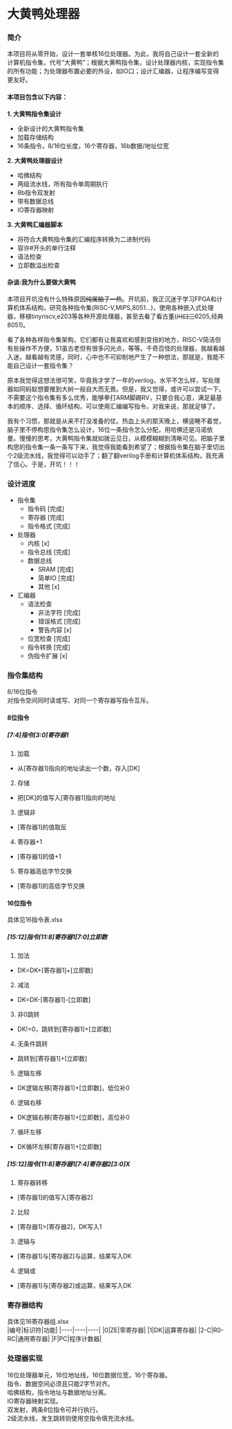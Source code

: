 # 大黄鸭处理器  

### 简介
本项目将从零开始，设计一套单核16位处理器。为此，我将自己设计一套全新的计算机指令集，代号“大黄鸭”；根据大黄鸭指令集，设计处理器内核，实现指令集的所有功能；为处理器布置必要的外设，如IO口；设计汇编器，让程序编写变得更友好。

#### 本项目包含以下内容：  
**1. 大黄鸭指令集设计**  
- 全新设计的大黄鸭指令集
- 加载存储结构
- 16条指令，8/16位长度，16个寄存器，16b数据/地址位宽  

**2. 大黄鸭处理器设计**  
- 哈佛结构
- 两级流水线，所有指令单周期执行
- 8b指令双发射
- 带有数据总线
- IO寄存器映射  

**3. 大黄鸭汇编器脚本**  
- 将符合大黄鸭指令集的汇编程序转换为二进制代码
- 容许#开头的单行注释
- 语法检查
- 立即数溢出检查

#### 杂谈:我为什么要做大黄鸭
本项目开坑没有什么特殊原因~~纯属脑子一热~~。开坑前，我正沉迷于学习FPGA和计算机体系结构，研究各种指令集(RISC-V,MIPS,8051...)，使用各种嵌入式处理器，移植tinyriscv,e203等各种开源处理器，甚至去看了看古董(~~川口三~~6205,经典8051)。

看了各种各样指令集架构，它们都有让我喜欢和感到变扭的地方，RISC-V简洁但有些操作不方便，51虽古老但有很多闪光点，等等。千奇百怪的处理器，我越看越入迷，越看越有灵感，同时，心中也不可抑制地产生了一种想法，那就是，我能不能自己设计一套指令集？

原本我觉得这想法很可笑，毕竟我才学了一年的verilog，水平不怎么样，写处理器如同蚂蚁想要推到大树一般自大而无畏。但是，我又觉得，或许可以尝试一下。不需要这个指令集有多么优秀，能够拳打ARM脚踢RV，只要合我心意，满足最基本的顺序、选择、循环结构，可以使用汇编编写指令，对我来说，那就足够了。

我有个习惯，那就是从来不打没准备的仗。热血上头的那天晚上，横竖睡不着觉，脑子里不停构思指令集怎么设计，16位一条指令怎么分配，用哈佛还是冯诺依曼。慢慢的思考，大黄鸭指令集就如拨云见日，从模模糊糊到清晰可见。把脑子里构思的指令集一条一条写下来，我觉得我能看到希望了；根据指令集在脑子里切出个2级流水线，我觉得可以动手了；翻了翻verilog手册和计算机体系结构，我充满了信心。于是，开坑！！！  
  
### 设计进度
- 指令集
    - 指令码 [完成]
    - 寄存器 [完成]
    - 指令格式 [完成]
- 处理器
    - 内核 [x]
    - 指令总线 [完成]
    - 数据总线
        - SRAM [完成]
        - 简单IO [完成]
        - 其他 [x]
- 汇编器
    - 语法检查
        - 非法字符 [完成]
        - 错误格式 [完成]
        - 警告内容 [x]
    - 位宽检查 [完成]
    - 指令转换 [完成]
    - 伪指令扩展 [x]
### 指令集结构
8/16位指令    
对指令空间同时读或写、对同一个寄存器写指令互斥。    

#### 8位指令
##### [7:4]指令[3:0]寄存器1  
1. 加载  
- 从[寄存器1]指向的地址读出一个数，存入[DK]
2. 存储  
- 把[DK]的值写入[寄存器1]指向的地址
3. 逻辑非  
- [寄存器1]的值取反
4. 寄存器+1   
- [寄存器1]的值+1
5. 寄存器高低字节交换   
- [寄存器1]的高低字节交换

#### 16位指令
具体见16指令表.xlsx  
##### [15:12]指令[11:8]寄存器1[7:0]立即数  
1. 加法  
- DK=DK+[寄存器1]+[立即数]  
2. 减法  
- DK=DK-[寄存器1]-[立即数]  
3. 非0跳转  
- DK!=0，跳转到[寄存器1]+[立即数]  
4. 无条件跳转  
- 跳转到[寄存器1]+[立即数]  
5. 逻辑左移  
- DK逻辑左移[寄存器1]+[立即数]，低位补0  
6. 逻辑右移  
- DK逻辑右移[寄存器1]+[立即数]，高位补0  
7. 循环左移  
- DK循环左移[寄存器1]+[立即数]  
##### [15:12]指令[11:8]寄存器1[7:4]寄存器2[3:0]X  
1. 寄存器转移  
- [寄存器1]的值写入[寄存器2]  
2. 比较  
- [寄存器1]>[寄存器2]，DK写入1  
3. 逻辑与  
- [寄存器1]与[寄存器2]与运算，结果写入DK  
4. 逻辑或  
- [寄存器1]与[寄存器2]或运算，结果写入DK  

### 寄存器结构
具体见16寄存器组.xlsx  
|编号|标识符|功能|
|----|----|----|
|0|ZE|零寄存器|
|1|DK|运算寄存器|
|2-C|R0-RC|通用寄存器|
|F|PC|程序计数器|


### 处理器实现
16位处理器单元，16位地址线，16位数据位宽，16个寄存器。  
指令、数据空间必须且只能2字节对齐。  
哈佛结构，指令地址与数据地址分离。  
IO寄存器映射实现。  
双发射，两条8位指令可并行执行。  
2级流水线，发生跳转则使用空指令填充流水线。